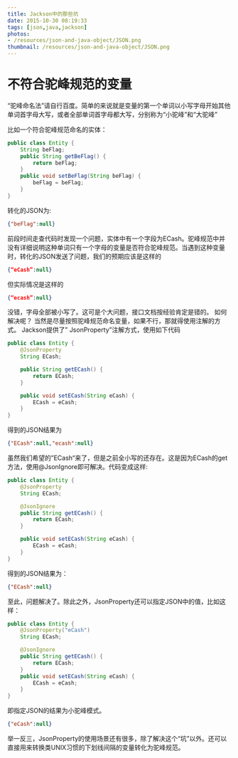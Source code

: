 ```yaml
---
title: Jackson中的那些坑
date: 2015-10-30 08:19:33
tags: [json,java,jackson]
photos:
- /resources/json-and-java-object/JSON.png
thumbnail: /resources/json-and-java-object/JSON.png
---
```


# 不符合驼峰规范的变量
“驼峰命名法”请自行百度。简单的来说就是变量的第一个单词以小写字母开始其他单词首字母大写，或者全部单词首字母都大写，分别称为“小驼峰”和“大驼峰”
<!--more-->
比如一个符合驼峰规范命名的实体：
```java
public class Entity {
    String beFlag;
    public String getBeFlag() {
        return beFlag;
    }
    public void setBeFlag(String beFlag) {
        beFlag = beFlag;
    }
}
```
转化的JSON为:
```json
{"beFlag":null}
```
前段时间走查代码时发现一个问题，实体中有一个字段为ECash。驼峰规范中并没有详细说明这种单词只有一个字母的变量是否符合驼峰规范。当遇到这种变量时，转化的JSON发送了问题，我们的预期应该是这样的
```json
{“eCash”:null}
```
但实际情况是这样的
```json
{“ecash”:null}
```
没错，字母全部被小写了。这可是个大问题，接口文档按经验肯定是错的。
如何解决呢？
当然是尽量按照驼峰规范命名变量，如果不行，那就得使用注解的方式。
Jackson提供了” JsonProperty”注解方式，使用如下代码
```java
public class Entity {
    @JsonProperty
    String ECash;

    public String getECash() {
        return ECash;
    }

    public void setECash(String eCash) {
        ECash = eCash;
    }
}
```
得到的JSON结果为
```json
{"ECash":null,"ecash":null}
```
虽然我们希望的”ECash“来了，但是之前全小写的还存在。这是因为ECash的get方法，使用@JsonIgnore即可解决。代码变成这样:
```java
public class Entity {
    @JsonProperty
    String ECash;

    @JsonIgnore
    public String getECash() {
        return ECash;
    }

    public void setECash(String eCash) {
        ECash = eCash;
    }
}
```
得到的JSON结果为：
```json
{"ECash":null}
```
至此，问题解决了。除此之外，JsonProperty还可以指定JSON中的值，比如这样：
```java
public class Entity {
    @JsonProperty("eCash")
    String ECash;

    @JsonIgnore
    public String getECash() {
        return ECash;
    }
    public void setECash(String eCash) {
        ECash = eCash;
    }
}
```
即指定JSON的结果为小驼峰模式。
```json
{"eCash":null}
```
举一反三，JsonProperty的使用场景还有很多，除了解决这个“坑”以外。还可以直接用来转换类UNIX习惯的下划线间隔的变量转化为驼峰规范。
<!-- indicate-the-source -->
